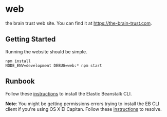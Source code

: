 # web

the brain trust web site. You can find it at <https://the-brain-trust.com>.

## Getting Started

Running the website should be simple.

```
npm install
NODE_ENV=development DEBUG=web:* npm start
```

## Runbook

Follow these [instructions](http://docs.aws.amazon.com/elasticbeanstalk/latest/dg/eb-cli3.html)
to install the Elastic Beanstalk CLI.

**Note**: You might be getting permissions errors trying to install the EB CLI
client if you're using OS X El Capitan.
Follow these
[instructions](http://stackoverflow.com/questions/32898583/unable-to-install-nltk-on-mac-os-el-capitan/33024464#33024464)
to resolve.
